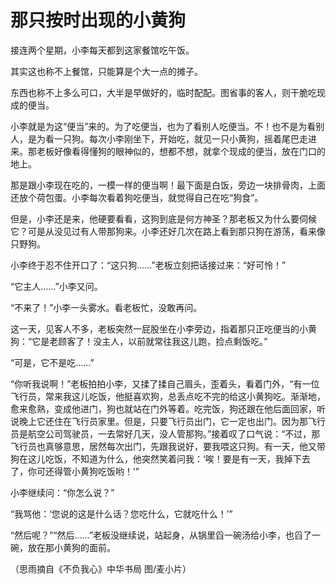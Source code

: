 # 那只按时出现的小黄狗

接连两个星期，小李每天都到这家餐馆吃午饭。 

其实这也称不上餐馆，只能算是个大一点的摊子。 

东西也称不上多么可口，大半是早做好的，临时配配。图省事的客人，则干脆吃现成的便当。 

小李就是为这“便当”来的。为了吃便当，也为了看别人吃便当。不！也不是为看别人，是为看一只狗。每次小李刚坐下，开始吃，就见一只小黄狗，摇着尾巴走进来。那老板好像看得懂狗的眼神似的，想都不想，就拿个现成的便当，放在门口的地上。 

那是跟小李现在吃的，一模一样的便当啊！最下面是白饭，旁边一块排骨肉，上面还放个荷包蛋。小李每次看着狗吃便当，就觉得自己在吃“狗食”。 

但是，小李还是来，他硬要看看，这狗到底是何方神圣？那老板又为什么要伺候它？可是从没见过有人带那狗来。小李还好几次在路上看到那只狗在游荡，看来像只野狗。 

小李终于忍不住开口了：“这只狗……”老板立刻把话接过来：“好可怜！” 

“它主人……”小李又问。 

“不来了！”小李一头雾水。看老板忙，没敢再问。 

这一天，见客人不多，老板突然一屁股坐在小李旁边，指着那只正吃便当的小黄狗：“它是老顾客了！没主人，以前就常往我这儿跑，捡点剩饭吃。” 

“可是，它不是吃……” 

“你听我说啊！”老板拍拍小李，又揉了揉自己眉头，歪着头，看着门外，“有一位飞行员，常来我这儿吃饭，他挺喜欢狗，总丢点吃不完的给这小黄狗吃。渐渐地，愈来愈熟，变成他进门，狗也就站在门外等着。吃完饭，狗还跟在他后面回家，听说晚上它还住在飞行员家里。但是，只要飞行员出门，它一定也出门。因为那飞行员是航空公司驾驶员，一去常好几天，没人管那狗。”接着叹了口气说：“不过，那飞行员也真够意思，居然每次出门，先跟我说好，要我喂这只狗。有一天，他又带狗在这儿吃饭，不知道为什么，他突然笑着问我：‘唉！要是有一天，我掉下去了，你可还得管小黄狗吃饭哟！’” 

小李继续问：“你怎么说？” 

“我骂他：‘您说的这是什么话？您吃什么，它就吃什么！’” 

“然后呢？”“然后……”老板没继续说，站起身，从锅里舀一碗汤给小李，也舀了一碗，放在那小黄狗的面前。 

（思雨摘自《不负我心》中华书局 图/麦小片）